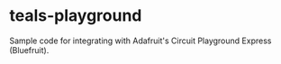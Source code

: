 # teals-playground
Sample code for integrating with Adafruit's Circuit Playground Express (Bluefruit).
